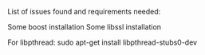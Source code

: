 List of issues found and requirements needed:

Some boost installation
Some libssl installation

For libpthread:
	sudo apt-get install libpthread-stubs0-dev